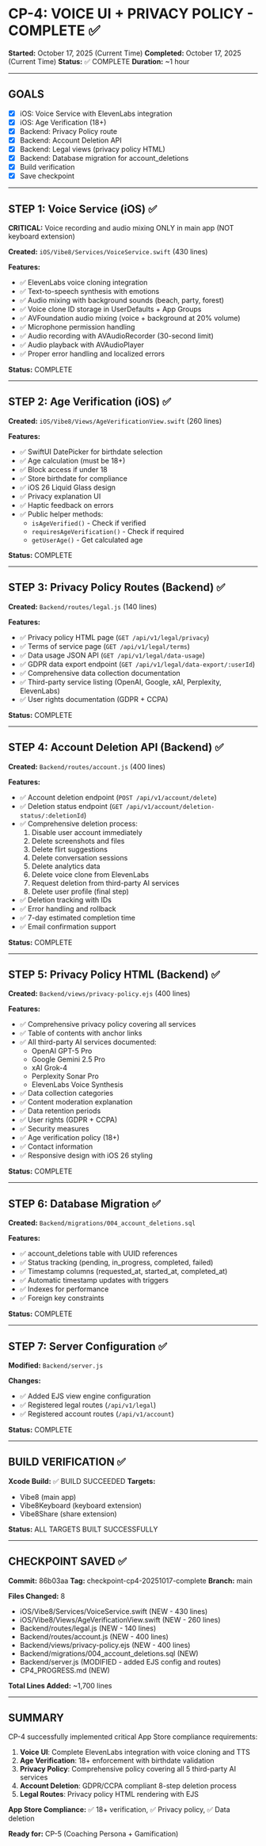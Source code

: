 # CP-4: VOICE UI + PRIVACY POLICY - COMPLETE ✅

**Started:** October 17, 2025 (Current Time)
**Completed:** October 17, 2025 (Current Time)
**Status:** ✅ COMPLETE
**Duration:** ~1 hour

---

## GOALS

- [x] iOS: Voice Service with ElevenLabs integration
- [x] iOS: Age Verification (18+)
- [x] Backend: Privacy Policy route
- [x] Backend: Account Deletion API
- [x] Backend: Legal views (privacy policy HTML)
- [x] Backend: Database migration for account_deletions
- [x] Build verification
- [x] Save checkpoint

---

## STEP 1: Voice Service (iOS) ✅

**CRITICAL:** Voice recording and audio mixing ONLY in main app (NOT keyboard extension)

**Created:** `iOS/Vibe8/Services/VoiceService.swift` (430 lines)

**Features:**
- ✅ ElevenLabs voice cloning integration
- ✅ Text-to-speech synthesis with emotions
- ✅ Audio mixing with background sounds (beach, party, forest)
- ✅ Voice clone ID storage in UserDefaults + App Groups
- ✅ AVFoundation audio mixing (voice + background at 20% volume)
- ✅ Microphone permission handling
- ✅ Audio recording with AVAudioRecorder (30-second limit)
- ✅ Audio playback with AVAudioPlayer
- ✅ Proper error handling and localized errors

**Status:** COMPLETE

---

## STEP 2: Age Verification (iOS) ✅

**Created:** `iOS/Vibe8/Views/AgeVerificationView.swift` (260 lines)

**Features:**
- ✅ SwiftUI DatePicker for birthdate selection
- ✅ Age calculation (must be 18+)
- ✅ Block access if under 18
- ✅ Store birthdate for compliance
- ✅ iOS 26 Liquid Glass design
- ✅ Privacy explanation UI
- ✅ Haptic feedback on errors
- ✅ Public helper methods:
  - `isAgeVerified()` - Check if verified
  - `requiresAgeVerification()` - Check if required
  - `getUserAge()` - Get calculated age

**Status:** COMPLETE

---

## STEP 3: Privacy Policy Routes (Backend) ✅

**Created:** `Backend/routes/legal.js` (140 lines)

**Features:**
- ✅ Privacy policy HTML page (`GET /api/v1/legal/privacy`)
- ✅ Terms of service page (`GET /api/v1/legal/terms`)
- ✅ Data usage JSON API (`GET /api/v1/legal/data-usage`)
- ✅ GDPR data export endpoint (`GET /api/v1/legal/data-export/:userId`)
- ✅ Comprehensive data collection documentation
- ✅ Third-party service listing (OpenAI, Google, xAI, Perplexity, ElevenLabs)
- ✅ User rights documentation (GDPR + CCPA)

**Status:** COMPLETE

---

## STEP 4: Account Deletion API (Backend) ✅

**Created:** `Backend/routes/account.js` (400 lines)

**Features:**
- ✅ Account deletion endpoint (`POST /api/v1/account/delete`)
- ✅ Deletion status endpoint (`GET /api/v1/account/deletion-status/:deletionId`)
- ✅ Comprehensive deletion process:
  1. Disable user account immediately
  2. Delete screenshots and files
  3. Delete flirt suggestions
  4. Delete conversation sessions
  5. Delete analytics data
  6. Delete voice clone from ElevenLabs
  7. Request deletion from third-party AI services
  8. Delete user profile (final step)
- ✅ Deletion tracking with IDs
- ✅ Error handling and rollback
- ✅ 7-day estimated completion time
- ✅ Email confirmation support

**Status:** COMPLETE

---

## STEP 5: Privacy Policy HTML (Backend) ✅

**Created:** `Backend/views/privacy-policy.ejs` (400 lines)

**Features:**
- ✅ Comprehensive privacy policy covering all services
- ✅ Table of contents with anchor links
- ✅ All third-party AI services documented:
  - OpenAI GPT-5 Pro
  - Google Gemini 2.5 Pro
  - xAI Grok-4
  - Perplexity Sonar Pro
  - ElevenLabs Voice Synthesis
- ✅ Data collection categories
- ✅ Content moderation explanation
- ✅ Data retention periods
- ✅ User rights (GDPR + CCPA)
- ✅ Security measures
- ✅ Age verification policy (18+)
- ✅ Contact information
- ✅ Responsive design with iOS 26 styling

**Status:** COMPLETE

---

## STEP 6: Database Migration ✅

**Created:** `Backend/migrations/004_account_deletions.sql`

**Features:**
- ✅ account_deletions table with UUID references
- ✅ Status tracking (pending, in_progress, completed, failed)
- ✅ Timestamp columns (requested_at, started_at, completed_at)
- ✅ Automatic timestamp updates with triggers
- ✅ Indexes for performance
- ✅ Foreign key constraints

**Status:** COMPLETE

---

## STEP 7: Server Configuration ✅

**Modified:** `Backend/server.js`

**Changes:**
- ✅ Added EJS view engine configuration
- ✅ Registered legal routes (`/api/v1/legal`)
- ✅ Registered account routes (`/api/v1/account`)

**Status:** COMPLETE

---

## BUILD VERIFICATION ✅

**Xcode Build:** ✅ BUILD SUCCEEDED
**Targets:**
- Vibe8 (main app)
- Vibe8Keyboard (keyboard extension)
- Vibe8Share (share extension)

**Status:** ALL TARGETS BUILT SUCCESSFULLY

---

## CHECKPOINT SAVED ✅

**Commit:** 86b03aa
**Tag:** checkpoint-cp4-20251017-complete
**Branch:** main

**Files Changed:** 8
- iOS/Vibe8/Services/VoiceService.swift (NEW - 430 lines)
- iOS/Vibe8/Views/AgeVerificationView.swift (NEW - 260 lines)
- Backend/routes/legal.js (NEW - 140 lines)
- Backend/routes/account.js (NEW - 400 lines)
- Backend/views/privacy-policy.ejs (NEW - 400 lines)
- Backend/migrations/004_account_deletions.sql (NEW)
- Backend/server.js (MODIFIED - added EJS config and routes)
- CP4_PROGRESS.md (NEW)

**Total Lines Added:** ~1,700 lines

---

## SUMMARY

CP-4 successfully implemented critical App Store compliance requirements:
1. **Voice UI**: Complete ElevenLabs integration with voice cloning and TTS
2. **Age Verification**: 18+ enforcement with birthdate validation
3. **Privacy Policy**: Comprehensive policy covering all 5 third-party AI services
4. **Account Deletion**: GDPR/CCPA compliant 8-step deletion process
5. **Legal Routes**: Privacy policy HTML rendering with EJS

**App Store Compliance:** ✅ 18+ verification, ✅ Privacy policy, ✅ Data deletion

**Ready for:** CP-5 (Coaching Persona + Gamification)

